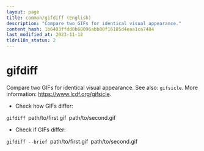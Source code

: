 ```yaml
---
layout: page
title: common/gifdiff (English)
description: "Compare two GIFs for identical visual appearance."
content_hash: 1b6403ffdd0b68096abb00f16185d4eaa1ca7484
last_modified_at: 2023-11-12
tldri18n_status: 2
---
```

# gifdiff

Compare two GIFs for identical visual appearance.
See also: `gifsicle`.
More information: <https://www.lcdf.org/gifsicle>.

- Check how GIFs differ:

`gifdiff `<span class="tldr-var badge badge-pill bg-dark-lm bg-white-dm text-white-lm text-dark-dm font-weight-bold">path/to/first.gif</span>` `<span class="tldr-var badge badge-pill bg-dark-lm bg-white-dm text-white-lm text-dark-dm font-weight-bold">path/to/second.gif</span>

- Check if GIFs differ:

`gifdiff --brief `<span class="tldr-var badge badge-pill bg-dark-lm bg-white-dm text-white-lm text-dark-dm font-weight-bold">path/to/first.gif</span>` `<span class="tldr-var badge badge-pill bg-dark-lm bg-white-dm text-white-lm text-dark-dm font-weight-bold">path/to/second.gif</span>
